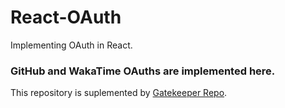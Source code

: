 # React-OAuth

Implementing OAuth in React.

### GitHub and WakaTime OAuths are implemented here.

This repository is suplemented by [Gatekeeper Repo](https://github.com/iamoperand/gatekeeper-wakatime-github).

